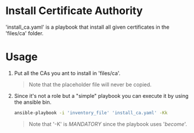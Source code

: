# Install Certificate Authority
'install_ca.yaml' is a playbook that install all given certificates in the 'files/ca' folder.

# Usage
1. Put all the CAs you ant to install in 'files/ca'.
    > Note that the placeholder file will never be copied.

2. Since it's not a role but a "simple" playbook you can execute it by using the ansible bin.
    ```bash 
    ansible-playbook -i 'inventory_file' 'install_ca.yaml' -Kk
    ```
    > Note that '-K' is *MANDATORY* since the playbook uses '*become*'.

